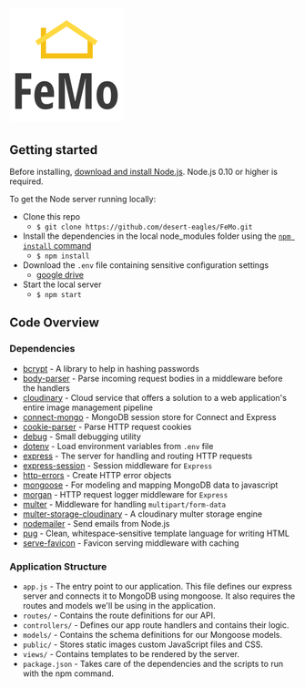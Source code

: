 # ![FeMo](project-logo.png)



## Getting started

Before installing, [download and install Node.js](https://nodejs.org/en/download/).
Node.js 0.10 or higher is required. 

To get the Node server running locally:

- Clone this repo
  - `$ git clone https://github.com/desert-eagles/FeMo.git`
- Install the dependencies in the local node_modules folder using the 
[`npm install` command](https://docs.npmjs.com/getting-started/installing-npm-packages-locally)
  - ```$ npm install```
- Download the `.env` file containing sensitive configuration settings
  - [google drive](https://drive.google.com/open?id=184rEZQvnii4C2CiymjsuBRFgIWS6Iz0I)
- Start the local server
  - ```$ npm start```
  
  
## Code Overview

### Dependencies

- [bcrypt](https://www.npmjs.com/package/bcrypt) - A library to help in hashing passwords
- [body-parser](https://www.npmjs.com/package/body-parser) - Parse incoming request bodies in a middleware before the handlers
- [cloudinary](https://www.npmjs.com/package/cloudinary) - Cloud service that offers a solution to a web application's entire image management pipeline
- [connect-mongo](https://www.npmjs.com/package/connect-mongo) - MongoDB session store for Connect and Express
- [cookie-parser](https://www.npmjs.com/package/cookie-parser) - Parse HTTP request cookies
- [debug](https://www.npmjs.com/package/debug) - Small debugging utility
- [dotenv](https://www.npmjs.com/package/dotenv) - Load environment variables from `.env` file
- [express](https://github.com/expressjs/express) - The server for handling and routing HTTP requests
- [express-session](https://www.npmjs.com/package/express-session) - Session middleware for `Express`
- [http-errors](https://www.npmjs.com/package/http-errors) - Create HTTP error objects
- [mongoose](https://github.com/Automattic/mongoose) - For modeling and mapping MongoDB data to javascript 
- [morgan](https://www.npmjs.com/package/morgan) - HTTP request logger middleware for `Express`
- [multer](https://www.npmjs.com/package/multer) - Middleware for handling `multipart/form-data`
- [multer-storage-cloudinary](https://www.npmjs.com/package/multer-storage-cloudinary) - A cloudinary multer storage engine
- [nodemailer](https://www.npmjs.com/package/nodemailer) - Send emails from Node.js
- [pug](https://www.npmjs.com/package/pug) - Clean, whitespace-sensitive template language for writing HTML
- [serve-favicon](https://www.npmjs.com/package/serve-favicon) - Favicon serving middleware with caching


### Application Structure

- `app.js` - The entry point to our application. This file defines our express server and connects it to MongoDB using mongoose. It also requires the routes and models we'll be using in the application.
- `routes/` - Contains the route definitions for our API.
- `controllers/` - Defines our app route handlers and contains their logic.
- `models/` - Contains the schema definitions for our Mongoose models.
- `public/` - Stores static images custom JavaScript files and CSS.
- `views/` - Contains templates to be rendered by the server.
- `package.json` - Takes care of the dependencies and the scripts to run with the npm command.
